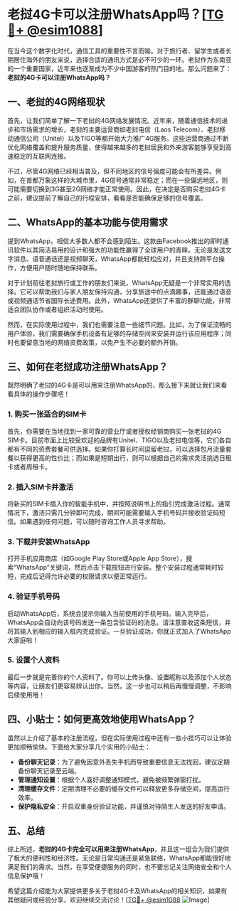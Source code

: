 # 老挝4G卡可以注册WhatsApp吗？[[TG💪+ @esim1088](https://t.me/s/esim1088)]

在当今这个数字化时代，通信工具的重要性不言而喻。对于旅行者、留学生或者长期居住海外的朋友来说，选择合适的通讯方式是必不可少的一环。老挝作为东南亚的一个重要国家，近年来也逐渐成为不少中国游客的热门目的地。那么问题来了：**老挝的4G卡可以注册WhatsApp吗？**

## 一、老挝的4G网络现状

首先，让我们简单了解一下老挝的4G网络发展情况。近年来，随着通信技术的进步和市场需求的增长，老挝的主要运营商如老挝电信（Laos Telecom）、老挝移动通信公司（Unitel）以及TIGO等都开始大力推广4G服务。这些运营商通过不断优化网络覆盖和提升服务质量，使得越来越多的老挝居民和外来游客能够享受到高速稳定的互联网连接。

不过，尽管4G网络已经相当普及，但不同地区的信号强度可能会有所差异。例如，在首都万象这样的大城市里，4G信号通常非常稳定；而在一些偏远地区，则可能需要切换到3G甚至2G网络才能正常使用。因此，在决定是否购买老挝4G卡之前，建议提前了解自己的行程安排，看看是否能确保足够的信号覆盖。

## 二、WhatsApp的基本功能与使用需求

提到WhatsApp，相信大多数人都不会感到陌生。这款由Facebook推出的即时通讯软件以其简洁易用的设计和强大的功能性赢得了全球用户的青睐。无论是发送文字消息、语音通话还是视频聊天，WhatsApp都能轻松应对，并且支持跨平台操作，方便用户随时随地保持联系。

对于计划前往老挝旅行或工作的朋友们来说，WhatsApp无疑是一个非常实用的选择。它可以帮助我们与家人朋友保持沟通，分享旅途中的点滴趣事，还能通过语音或视频通话节省国际长途费用。此外，WhatsApp还提供了丰富的群聊功能，非常适合团队协作或者组织活动时使用。

然而，在实际使用过程中，我们也需要注意一些细节问题。比如，为了保证流畅的用户体验，我们需要确保手机设备有足够的存储空间来安装并运行该应用程序；同时也要留意当地的网络资费政策，以免产生不必要的额外开销。

## 三、如何在老挝成功注册WhatsApp？

既然明确了老挝的4G卡是可以用来注册WhatsApp的，那么接下来就让我们来看看具体的操作步骤吧！

### 1. 购买一张适合的SIM卡
首先，你需要在当地找到一家可靠的营业厅或者授权经销商购买一张老挝的4G SIM卡。目前市面上比较受欢迎的品牌有Unitel、TIGO以及老挝电信等，它们各自都有不同的资费套餐可供选择。如果你打算长时间逗留老挝，可以选择包月流量套餐以获得更高的性价比；而如果是短期出行，则可以根据自己的需求灵活挑选日租卡或者周租卡。

### 2. 插入SIM卡并激活
将新买的SIM卡插入你的智能手机中，并按照说明书上的指引完成激活过程。通常情况下，激活只需几分钟即可完成，期间可能需要输入手机号码并接收验证码短信。如果遇到任何问题，可以随时咨询工作人员寻求帮助。

### 3. 下载并安装WhatsApp
打开手机应用商店（如Google Play Store或Apple App Store），搜索“WhatsApp”关键词，然后点击下载按钮进行安装。整个安装过程通常耗时较短，完成后记得允许必要的权限请求以便正常运行。

### 4. 验证手机号码
启动WhatsApp后，系统会提示你输入当前使用的手机号码。输入完毕后，WhatsApp会自动向该号码发送一条包含验证码的消息。请注意查收这条短信，并将其输入到相应的输入框内完成验证。一旦验证成功，你就正式加入了WhatsApp大家庭啦！

### 5. 设置个人资料
最后一步就是完善你的个人资料了。你可以上传头像、设置昵称以及添加个人状态等内容，让朋友们更容易辨认出你。当然，这一步也可以稍后再慢慢调整，不影响后续使用哦！

## 四、小贴士：如何更高效地使用WhatsApp？

虽然以上介绍了基本的注册流程，但在实际使用过程中还有一些小技巧可以让体验更加顺畅愉快。下面给大家分享几个实用的小贴士：

- **备份聊天记录**：为了避免因意外丢失手机而导致重要信息无法找回，建议定期备份聊天记录至云端。
- **管理通知设置**：根据个人喜好调整通知模式，避免被频繁弹窗打扰。
- **清理缓存文件**：定期清理不必要的缓存文件可以释放更多存储空间，提高运行效率。
- **保护隐私安全**：开启双重身份验证功能，并谨慎对待陌生人发送的好友申请。

## 五、总结

综上所述，**老挝的4G卡完全可以用来注册WhatsApp**，并且这一组合为我们提供了极大的便利性和经济性。无论是日常沟通还是紧急联络，WhatsApp都能很好地满足我们的需求。当然，在享受便捷服务的同时，也不要忘记关注网络安全和个人信息保护哦！

希望这篇介绍能为大家提供更多关于老挝4G卡及WhatsApp的相关知识，如果有其他疑问或经验分享，欢迎继续交流讨论！[[TG💪+ @esim1088](https://t.me/s/esim1088) ![Image](https://i.postimg.cc/4NQfJmqS/Snipaste-2025-05-13-00-14-12.png)]